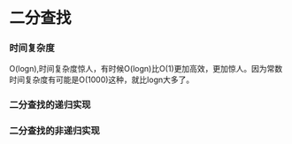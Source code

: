 # 二分查找

### 时间复杂度

O(logn),时间复杂度惊人，有时候O(logn)比O(1)更加高效，更加惊人。因为常数时间复杂度有可能是O(1000)这种，就比logn大多了。

### 二分查找的递归实现




### 二分查找的非递归实现